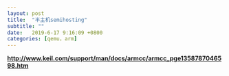 ```yaml
---
layout: post
title:  "半主机semihosting"
subtitle: ""
date:   2019-6-17 9:16:09 +0800
categories: [qemu，arm]
---
```


**<http://www.keil.com/support/man/docs/armcc/armcc_pge1358787046598.htm>**


